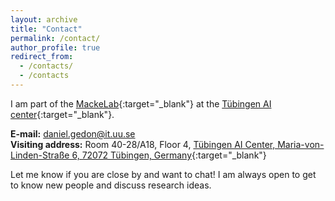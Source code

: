 ```yaml
---
layout: archive
title: "Contact"
permalink: /contact/
author_profile: true
redirect_from: 
  - /contacts/
  - /contacts
---
```


I am part of the [MackeLab](https://www.mackelab.org){:target="_blank"} at the [Tübingen AI center](https://tuebingen.ai){:target="_blank"}.

**E-mail:** [daniel.gedon@it.uu.se](mailto:daniel.gedon@it.uu.se)\
**Visiting address:** Room 40-28/A18, Floor 4, [Tübingen AI Center, Maria-von-Linden-Straße 6, 72072 Tübingen, Germany](https://maps.app.goo.gl/5XGiHH81pGSSCq896){:target="_blank"}

Let me know if you are close by and want to chat! I am always open to get to know new people and discuss research ideas.